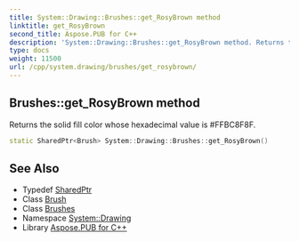 ```yaml
---
title: System::Drawing::Brushes::get_RosyBrown method
linktitle: get_RosyBrown
second_title: Aspose.PUB for C++
description: 'System::Drawing::Brushes::get_RosyBrown method. Returns the solid fill color whose hexadecimal value is #FFBC8F8F in C++.'
type: docs
weight: 11500
url: /cpp/system.drawing/brushes/get_rosybrown/
---
```

## Brushes::get_RosyBrown method


Returns the solid fill color whose hexadecimal value is #FFBC8F8F.

```cpp
static SharedPtr<Brush> System::Drawing::Brushes::get_RosyBrown()
```

## See Also

* Typedef [SharedPtr](../../../system/sharedptr/)
* Class [Brush](../../brush/)
* Class [Brushes](../)
* Namespace [System::Drawing](../../)
* Library [Aspose.PUB for C++](../../../)
